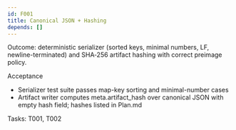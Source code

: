 ```yaml
---
id: F001
title: Canonical JSON + Hashing
depends: []
---
```


Outcome: deterministic serializer (sorted keys, minimal numbers, LF, newline-terminated) and SHA‑256 artifact hashing with correct preimage policy.

Acceptance
- Serializer test suite passes map-key sorting and minimal-number cases
- Artifact writer computes meta.artifact_hash over canonical JSON with empty hash field; hashes listed in Plan.md

Tasks: T001, T002
